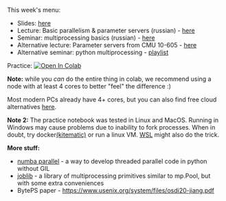 
This week's menu:
* Slides: [here](./ScaleML.pdf)
* Lecture: Basic parallelism & parameter servers (russian) - [here](https://disk.yandex.ru/i/iKjF7KyUvMsztQ)
* Seminar: multiprocessing basics (russian) - [here](https://disk.yandex.ru/i/0Tth1vu8w47xdg)
* Alternative lecture: Parameter servers from CMU 10-605 - [here](https://www.youtube.com/watch?v=N241lmq5mqk)
* Alternative seminar: python multiprocessing - [playlist](https://www.youtube.com/watch?v=RR4SoktDQAw&list=PL5tcWHG-UPH3SX16DI6EP1FlEibgxkg_6)


Practice: [![Open In Colab](https://colab.research.google.com/assets/colab-badge.svg)](https://colab.research.google.com/github/yandexdataschool/dlatscale_draft/blob/main/week01/practice.ipynb)
 
__Note:__ while you *can* do the entire thing in colab, we recommend using a node with at least 4 cores to better "feel" the difference :)

Most modern PCs already have 4+ cores, but you can also find free cloud alternatives [here](https://www.dataschool.io/cloud-services-for-jupyter-notebook/).

__Note 2:__ The practice notebook was tested in Linux and MacOS. Running in Windows may cause problems due to inability to fork processes. When in doubt, try docker[(kitematic)](https://kitematic.com/) or run a linux VM. [WSL](https://docs.microsoft.com/en-us/windows/wsl/install-win10) might also do the trick.

__More stuff:__
* [numba parallel](https://numba.pydata.org/numba-doc/dev/user/parallel.html) - a way to develop threaded parallel code in python without GIL
* [joblib](https://joblib.readthedocs.io/) - a library of multiprocessing primitives similar to mp.Pool, but with some extra conveniences
* BytePS paper - https://www.usenix.org/system/files/osdi20-jiang.pdf
